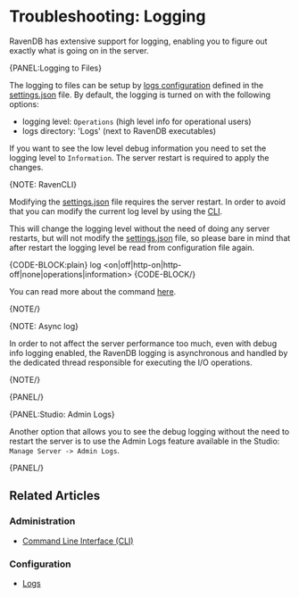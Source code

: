 # Troubleshooting: Logging

RavenDB has extensive support for logging, enabling you to figure out exactly what is going on in the server.

{PANEL:Logging to Files}

The logging to files can be setup by [logs configuration](../../server/configuration/logs-configuration) defined in the [settings.json](../configuration/configuration-options#json) file. By default, the logging
is turned on with the following options:

- logging level: `Operations` (high level info for operational users)
- logs directory: 'Logs' (next to RavenDB executables)

If you want to see the low level debug information you need to set the logging level to `Information`. The server restart is required to apply the changes.

{NOTE: RavenCLI}

Modifying the [settings.json](../configuration/configuration-options#json) file requires the server restart. In order to avoid that you can modify the current log level by using the [CLI](../../server/administration/cli). 

This will change the logging level without the need of doing any server restarts, but will not modify the [settings.json](../configuration/configuration-options#json) file, so please bare in mind that after restart the logging level be read from configuration file again.

{CODE-BLOCK:plain}
log <on|off|http-on|http-off|none|operations|information>
{CODE-BLOCK/}

You can read more about the command [here](../../server/administration/cli#log).

{NOTE/}

{NOTE: Async log}

In order to not affect the server performance too much, even with debug info logging enabled, the RavenDB logging is asynchronous and 
handled by the dedicated thread responsible for executing the I/O operations.

{NOTE/}

{PANEL/}

{PANEL:Studio: Admin Logs}

Another option that allows you to see the debug logging without the need to restart the server is to use the Admin Logs feature available in the Studio: `Manage Server -> Admin Logs`.

{PANEL/}

## Related Articles

### Administration

- [Command Line Interface (CLI)](../../server/administration/cli)

### Configuration

- [Logs](../../server/configuration/logs-configuration)
